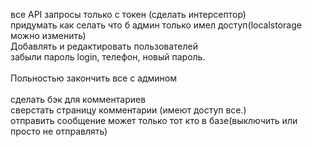 все API запросы только с токен (сделать интерсептор)
<br>
придумать как селать что б админ только имел доступ(localstorage можно изменить)
<br>
Добавлять и редактировать пользователей
<br>
забыли пароль login, телефон, новый пароль.<br>
<br>
Польностью закончить все с админом<br>
<br>
сделать бэк для комментариев<br>
сверстать страницу комментарии (имеют доступ все.)<br>
отправить сообщение может только тот кто в базе(выключить или просто не отправлять)<br>



